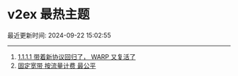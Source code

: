 # v2ex 最热主题

最近更新时间: 2024-09-22 15:02:55

--- 
1. [1.1.1.1 带着新协议回归了， WARP 又复活了](https://www.v2ex.com/t/1074753) 
2. [固定宽带 按流量计费 最公平](https://www.v2ex.com/t/1074762) 
